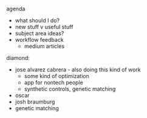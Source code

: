 agenda
- what should I do?
- new stuff v useful stuff
- subject area ideas?
- workflow feedback
	- medium articles

diamond:
- jose alvarez cabrera - also doing this kind of work
	- some kind of optimization
	- app for nontech people
	- synthetic controls, genetic matching
- oscar
- josh braumburg
- genetic matching